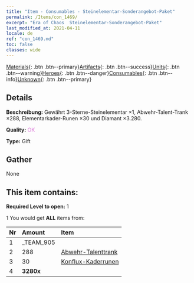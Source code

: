 ```yaml
---
title: "Item - Consumables - Steinelementar-Sonderangebot-Paket"
permalink: /Items/con_1469/
excerpt: "Era of Chaos  Steinelementar-Sonderangebot-Paket"
last_modified_at: 2021-04-11
locale: de
ref: "con_1469.md"
toc: false
classes: wide
---
```

 [Materials](/de/Items/){: .btn .btn--primary}[Artifacts](/de/Items/Artifacts/){: .btn .btn--success}[Units](/de/Items/Units/){: .btn .btn--warning}[Heroes](/de/Items/Heroes/){: .btn .btn--danger}[Consumables](/de/Items/Consumables/){: .btn .btn--info}[Unknown](/de/Items/Unknown/){: .btn .btn--primary}

## Details
 **Beschreibung:** Gewährt 3-Sterne-Steinelementar ×1, Abwehr-Talent-Trank ×288, Elementarkader-Runen ×30 und Diamant ×3.280.

 **Quality:** <span style="color: #DA70D6">OK</span>

 **Type:** Gift

## Gather

  None

## This item contains:

 **Required Level to open:** 1

 1 You would get **ALL** items  from:

  | Nr | Amount |     Item    |
  |:---|:-------|:------------|
  | 1 | _TEAM_905 | 
  | 2 | 288 | [Abwehr-Talenttrank](/de/Items/con_787/) | 
  | 3 | 30 | [Konflux-Kaderrunen](/de/Items/con_791/) | 
  | 4 |  **3280x** | <i class="fas fa-gem"/> |  | 
